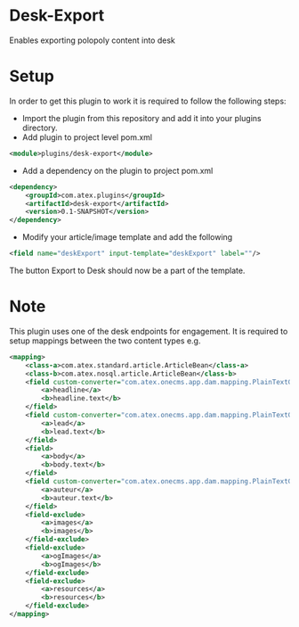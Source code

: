 # Desk-Export 
Enables exporting polopoly content into desk
# Setup
In order to get this plugin to work it is required to follow the following steps:
* Import the plugin from this repository and add it into your plugins directory.
* Add plugin to project level pom.xml
```xml
<module>plugins/desk-export</module>
```
* Add a dependency on the plugin to project pom.xml
```xml
<dependency>
	<groupId>com.atex.plugins</groupId>
	<artifactId>desk-export</artifactId>
	<version>0.1-SNAPSHOT</version>
</dependency>

``` 

* Modify your article/image template and add the following
```xml
<field name="deskExport" input-template="deskExport" label=""/>
```
The button Export to Desk should now be a part of the template.

# Note

This plugin uses one of the desk endpoints for engagement.
It is required to setup mappings between the two content types e.g.

```xml
<mapping>
	<class-a>com.atex.standard.article.ArticleBean</class-a>
    <class-b>com.atex.nosql.article.ArticleBean</class-b>
    <field custom-converter="com.atex.onecms.app.dam.mapping.PlainTextConverter">
    	<a>headline</a>
    	<b>headline.text</b>
    </field>
    <field custom-converter="com.atex.onecms.app.dam.mapping.PlainTextConverter">
   	    <a>lead</a>
   	    <b>lead.text</b>
    </field>
    <field>
    	<a>body</a>
        <b>body.text</b>
    </field>
    <field custom-converter="com.atex.onecms.app.dam.mapping.PlainTextConverter">
    	<a>auteur</a>
        <b>auteur.text</b>
    </field>
    <field-exclude>
    	<a>images</a>
        <b>images</b>
    </field-exclude>
   	<field-exclude>
    	<a>ogImages</a>
        <b>ogImages</b>
    </field-exclude>
    <field-exclude>
    	<a>resources</a>
        <b>resources</b>
    </field-exclude>
</mapping>
```

